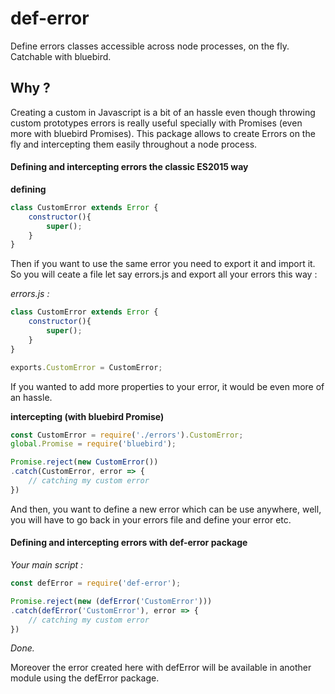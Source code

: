 # def-error
Define errors classes accessible across node processes, on the fly. Catchable with bluebird.

## Why ?
Creating a custom in Javascript is a bit of an hassle even though throwing custom prototypes errors is really useful specially with Promises (even more with bluebird Promises).
This package allows to create Errors on the fly and intercepting them easily throughout a node process.

#### Defining and intercepting errors the classic ES2015 way
**defining**

```Javascript
class CustomError extends Error {
    constructor(){
        super();
    }
}
```

Then if you want to use the same error you need to export it and import it.
So you will ceate a file let say errors.js and export all your errors this way :

*errors.js :*
```javascript
class CustomError extends Error {
    constructor(){
        super();
    }
}

exports.CustomError = CustomError;
```

If you wanted to add more properties to your error, it would be even more of an hassle.

**intercepting (with bluebird Promise)**
```javascript
const CustomError = require('./errors').CustomError;
global.Promise = require('bluebird');

Promise.reject(new CustomError())
.catch(CustomError, error => {
    // catching my custom error
})
```

And then, you want to define a new error which can be use anywhere, well, you will have to go back in your errors file and define your error etc.

#### Defining and intercepting errors with def-error package

*Your main script :*
```javascript
const defError = require('def-error');

Promise.reject(new (defError('CustomError')))
.catch(defError('CustomError'), error => {
    // catching my custom error
})
```
*Done.*

Moreover the error created here with defError will be available in another module using the defError package.
